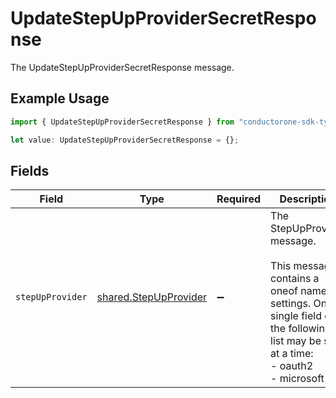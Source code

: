 # UpdateStepUpProviderSecretResponse

The UpdateStepUpProviderSecretResponse message.

## Example Usage

```typescript
import { UpdateStepUpProviderSecretResponse } from "conductorone-sdk-typescript/sdk/models/shared";

let value: UpdateStepUpProviderSecretResponse = {};
```

## Fields

| Field                                                                                                                                                                | Type                                                                                                                                                                 | Required                                                                                                                                                             | Description                                                                                                                                                          |
| -------------------------------------------------------------------------------------------------------------------------------------------------------------------- | -------------------------------------------------------------------------------------------------------------------------------------------------------------------- | -------------------------------------------------------------------------------------------------------------------------------------------------------------------- | -------------------------------------------------------------------------------------------------------------------------------------------------------------------- |
| `stepUpProvider`                                                                                                                                                     | [shared.StepUpProvider](../../../sdk/models/shared/stepupprovider.md)                                                                                                | :heavy_minus_sign:                                                                                                                                                   | The StepUpProvider message.<br/><br/>This message contains a oneof named settings. Only a single field of the following list may be set at a time:<br/>  - oauth2<br/>  - microsoft<br/> |